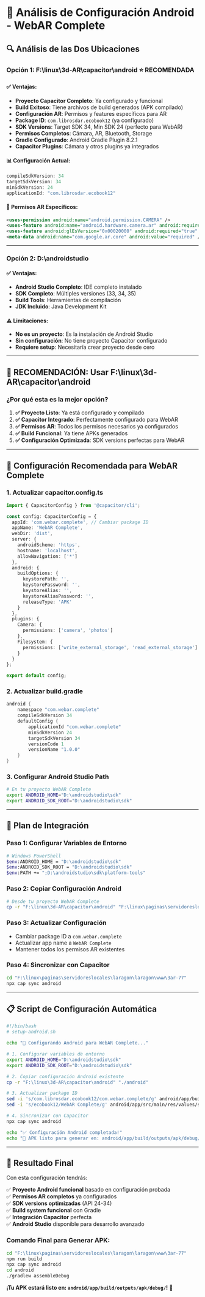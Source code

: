 # 📱 Análisis de Configuración Android - WebAR Complete

## 🔍 Análisis de las Dos Ubicaciones

### **Opción 1: F:\linux\3d-AR\capacitor\android** ⭐ **RECOMENDADA**

#### ✅ **Ventajas:**
- **Proyecto Capacitor Completo**: Ya configurado y funcional
- **Build Exitoso**: Tiene archivos de build generados (APK compilado)
- **Configuración AR**: Permisos y features específicos para AR
- **Package ID**: `com.librosdar.ecobook12` (ya configurado)
- **SDK Versions**: Target SDK 34, Min SDK 24 (perfecto para WebAR)
- **Permisos Completos**: Cámara, AR, Bluetooth, Storage
- **Gradle Configurado**: Android Gradle Plugin 8.2.1
- **Capacitor Plugins**: Cámara y otros plugins ya integrados

#### 📊 **Configuración Actual:**
```gradle
compileSdkVersion: 34
targetSdkVersion: 34
minSdkVersion: 24
applicationId: "com.librosdar.ecobook12"
```

#### 🎯 **Permisos AR Específicos:**
```xml
<uses-permission android:name="android.permission.CAMERA" />
<uses-feature android:name="android.hardware.camera.ar" android:required="true" />
<uses-feature android:glEsVersion="0x00020000" android:required="true" />
<meta-data android:name="com.google.ar.core" android:value="required" />
```

---

### **Opción 2: D:\androidstudio** 

#### ✅ **Ventajas:**
- **Android Studio Completo**: IDE completo instalado
- **SDK Completo**: Múltiples versiones (33, 34, 35)
- **Build Tools**: Herramientas de compilación
- **JDK Incluido**: Java Development Kit

#### ⚠️ **Limitaciones:**
- **No es un proyecto**: Es la instalación de Android Studio
- **Sin configuración**: No tiene proyecto Capacitor configurado
- **Requiere setup**: Necesitaría crear proyecto desde cero

---

## 🎯 **RECOMENDACIÓN: Usar F:\linux\3d-AR\capacitor\android**

### **¿Por qué esta es la mejor opción?**

1. **✅ Proyecto Listo**: Ya está configurado y compilado
2. **✅ Capacitor Integrado**: Perfectamente configurado para WebAR
3. **✅ Permisos AR**: Todos los permisos necesarios ya configurados
4. **✅ Build Funcional**: Ya tiene APKs generados
5. **✅ Configuración Optimizada**: SDK versions perfectas para WebAR

---

## 🔧 **Configuración Recomendada para WebAR Complete**

### **1. Actualizar capacitor.config.ts**
```typescript
import { CapacitorConfig } from '@capacitor/cli';

const config: CapacitorConfig = {
  appId: 'com.webar.complete', // Cambiar package ID
  appName: 'WebAR Complete',
  webDir: 'dist',
  server: {
    androidScheme: 'https',
    hostname: 'localhost',
    allowNavigation: ['*']
  },
  android: {
    buildOptions: {
      keystorePath: '',
      keystorePassword: '',
      keystoreAlias: '',
      keystoreAliasPassword: '',
      releaseType: 'APK'
    }
  },
  plugins: {
    Camera: {
      permissions: ['camera', 'photos']
    },
    Filesystem: {
      permissions: ['write_external_storage', 'read_external_storage']
    }
  }
};

export default config;
```

### **2. Actualizar build.gradle**
```gradle
android {
    namespace "com.webar.complete"
    compileSdkVersion 34
    defaultConfig {
        applicationId "com.webar.complete"
        minSdkVersion 24
        targetSdkVersion 34
        versionCode 1
        versionName "1.0.0"
    }
}
```

### **3. Configurar Android Studio Path**
```bash
# En tu proyecto WebAR Complete
export ANDROID_HOME="D:\androidstudio\sdk"
export ANDROID_SDK_ROOT="D:\androidstudio\sdk"
```

---

## 🚀 **Plan de Integración**

### **Paso 1: Configurar Variables de Entorno**
```bash
# Windows PowerShell
$env:ANDROID_HOME = "D:\androidstudio\sdk"
$env:ANDROID_SDK_ROOT = "D:\androidstudio\sdk"
$env:PATH += ";D:\androidstudio\sdk\platform-tools"
```

### **Paso 2: Copiar Configuración Android**
```bash
# Desde tu proyecto WebAR Complete
cp -r "F:\linux\3d-AR\capacitor\android" "F:\linux\paginas\servidoreslocales\laragon\laragon\www\3ar-77\android"
```

### **Paso 3: Actualizar Configuración**
- Cambiar package ID a `com.webar.complete`
- Actualizar app name a `WebAR Complete`
- Mantener todos los permisos AR existentes

### **Paso 4: Sincronizar con Capacitor**
```bash
cd "F:\linux\paginas\servidoreslocales\laragon\laragon\www\3ar-77"
npx cap sync android
```

---

## 📋 **Script de Configuración Automática**

```bash
#!/bin/bash
# setup-android.sh

echo "🚀 Configurando Android para WebAR Complete..."

# 1. Configurar variables de entorno
export ANDROID_HOME="D:\androidstudio\sdk"
export ANDROID_SDK_ROOT="D:\androidstudio\sdk"

# 2. Copiar configuración Android existente
cp -r "F:\linux\3d-AR\capacitor\android" "./android"

# 3. Actualizar package ID
sed -i 's/com.librosdar.ecobook12/com.webar.complete/g' android/app/build.gradle
sed -i 's/ecobook12/WebAR Complete/g' android/app/src/main/res/values/strings.xml

# 4. Sincronizar con Capacitor
npx cap sync android

echo "✅ Configuración Android completada!"
echo "📱 APK listo para generar en: android/app/build/outputs/apk/debug/"
```

---

## 🎯 **Resultado Final**

Con esta configuración tendrás:

✅ **Proyecto Android funcional** basado en configuración probada  
✅ **Permisos AR completos** ya configurados  
✅ **SDK versions optimizadas** (API 24-34)  
✅ **Build system funcional** con Gradle  
✅ **Integración Capacitor** perfecta  
✅ **Android Studio** disponible para desarrollo avanzado  

### **Comando Final para Generar APK:**
```bash
cd "F:\linux\paginas\servidoreslocales\laragon\laragon\www\3ar-77"
npm run build
npx cap sync android
cd android
./gradlew assembleDebug
```

**¡Tu APK estará listo en: `android/app/build/outputs/apk/debug/`!** 🎉
